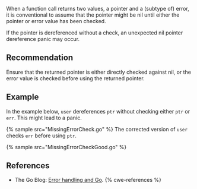 When a function call returns two values, a pointer and a (subtype of) error, it is conventional to assume that the pointer might be nil until either the pointer or error value has been checked.

If the pointer is dereferenced without a check, an unexpected nil pointer dereference panic may occur.


## Recommendation
Ensure that the returned pointer is either directly checked against nil, or the error value is checked before using the returned pointer.


## Example
In the example below, `user` dereferences `ptr` without checking either `ptr` or `err`. This might lead to a panic.

{% sample src="MissingErrorCheck.go" %}
The corrected version of `user` checks `err` before using `ptr`.

{% sample src="MissingErrorCheckGood.go" %}

## References
* The Go Blog: [Error handling and Go](https://blog.golang.org/error-handling-and-go).
{% cwe-references %}

